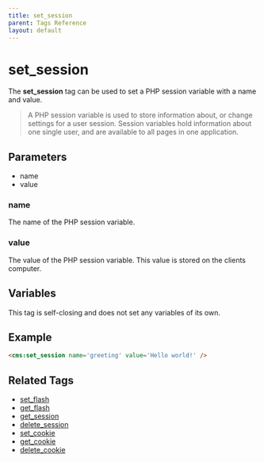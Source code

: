 ```yaml
---
title: set_session
parent: Tags Reference
layout: default
---
```


# set_session

The **set_session** tag can be used to set a PHP session variable with a name and value.

> A PHP session variable is used to store information about, or change settings for a user session. Session variables hold information about one single user, and are available to all pages in one application.

## Parameters

* name
* value

### name

The name of the PHP session variable.

### value

The value of the PHP session variable. This value is stored on the clients computer.

## Variables

This tag is self-closing and does not set any variables of its own.

## Example

```html
<cms:set_session name='greeting' value='Hello world!' />
```

## Related Tags

* [set_flash](./set_flash.html)
* [get_flash](./get_flash.html)
* [get_session](./get_session.html)
* [delete_session](./delete_session.html)
* [set_cookie](./set_cookie.html)
* [get_cookie](./get_cookie.html)
* [delete_cookie](./delete_cookie.html)
